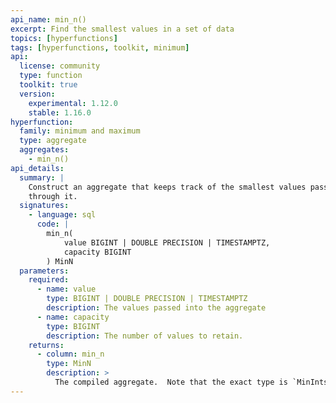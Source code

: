 ```yaml
---
api_name: min_n()
excerpt: Find the smallest values in a set of data
topics: [hyperfunctions]
tags: [hyperfunctions, toolkit, minimum]
api:
  license: community
  type: function
  toolkit: true
  version:
    experimental: 1.12.0
    stable: 1.16.0
hyperfunction:
  family: minimum and maximum
  type: aggregate
  aggregates:
    - min_n()
api_details:
  summary: |
    Construct an aggregate that keeps track of the smallest values passed 
    through it.
  signatures:
    - language: sql
      code: |
        min_n(
            value BIGINT | DOUBLE PRECISION | TIMESTAMPTZ,
            capacity BIGINT
        ) MinN
  parameters:
    required:
      - name: value
        type: BIGINT | DOUBLE PRECISION | TIMESTAMPTZ
        description: The values passed into the aggregate
      - name: capacity
        type: BIGINT
        description: The number of values to retain.
    returns:
      - column: min_n
        type: MinN
        description: >
          The compiled aggregate.  Note that the exact type is `MinInts`, `MinFloats`, or `MinTimes` depending on the input type
---
```



